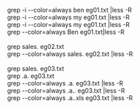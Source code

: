 grep -i --color=always ben eg01.txt |less -R<br>
grep -i --color=always my eg01.txt |less -R<br>
grep -i --color=always my eg01.txt |less -R<br>
grep --color=always Ben eg01.txt|less -R<br>
<br>
grep sales. eg02.txt<br>
grep --color=always sales. eg02.txt |less -R<br>
<br>
grep sales. eg03.txt<br>
grep .a. eg03.txt<br>
grep --color=always .a. eg03.txt |less -R<br>
grep --color=always .a.. eg03.txt |less -R<br>
grep --color=always .a.\.xls eg03.txt |less -R<br>
